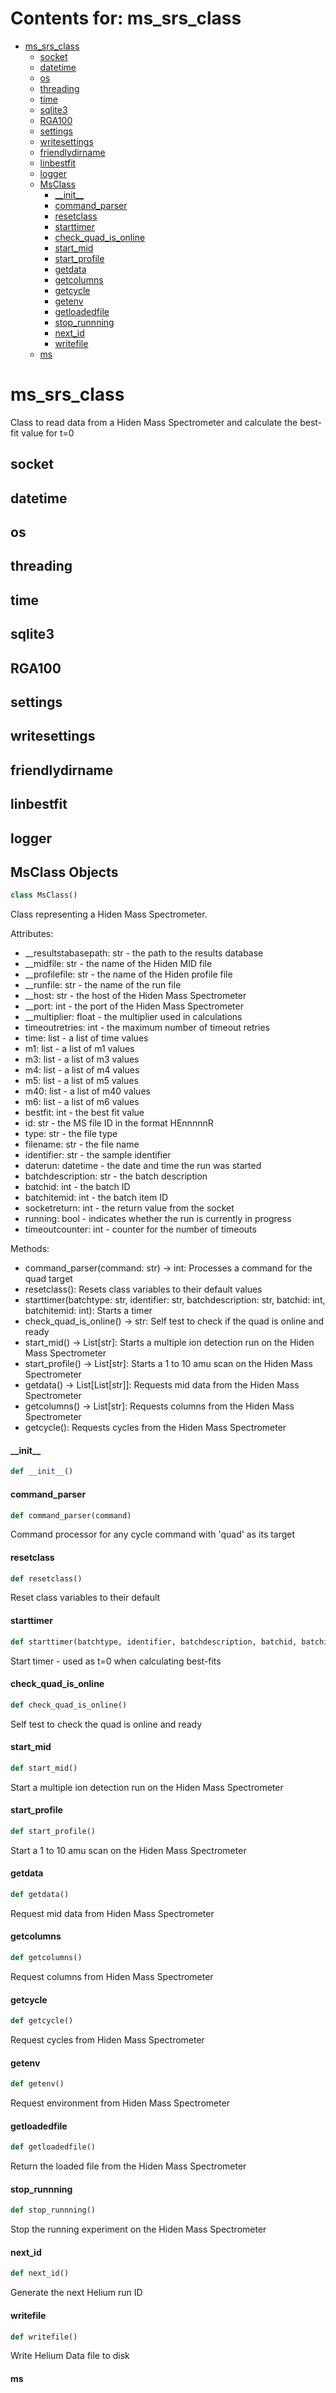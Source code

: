 # Contents for: ms_srs_class

* [ms\_srs\_class](#ms_srs_class)
  * [socket](#ms_srs_class.socket)
  * [datetime](#ms_srs_class.datetime)
  * [os](#ms_srs_class.os)
  * [threading](#ms_srs_class.threading)
  * [time](#ms_srs_class.time)
  * [sqlite3](#ms_srs_class.sqlite3)
  * [RGA100](#ms_srs_class.RGA100)
  * [settings](#ms_srs_class.settings)
  * [writesettings](#ms_srs_class.writesettings)
  * [friendlydirname](#ms_srs_class.friendlydirname)
  * [linbestfit](#ms_srs_class.linbestfit)
  * [logger](#ms_srs_class.logger)
  * [MsClass](#ms_srs_class.MsClass)
    * [\_\_init\_\_](#ms_srs_class.MsClass.__init__)
    * [command\_parser](#ms_srs_class.MsClass.command_parser)
    * [resetclass](#ms_srs_class.MsClass.resetclass)
    * [starttimer](#ms_srs_class.MsClass.starttimer)
    * [check\_quad\_is\_online](#ms_srs_class.MsClass.check_quad_is_online)
    * [start\_mid](#ms_srs_class.MsClass.start_mid)
    * [start\_profile](#ms_srs_class.MsClass.start_profile)
    * [getdata](#ms_srs_class.MsClass.getdata)
    * [getcolumns](#ms_srs_class.MsClass.getcolumns)
    * [getcycle](#ms_srs_class.MsClass.getcycle)
    * [getenv](#ms_srs_class.MsClass.getenv)
    * [getloadedfile](#ms_srs_class.MsClass.getloadedfile)
    * [stop\_runnning](#ms_srs_class.MsClass.stop_runnning)
    * [next\_id](#ms_srs_class.MsClass.next_id)
    * [writefile](#ms_srs_class.MsClass.writefile)
  * [ms](#ms_srs_class.ms)

<a id="ms_srs_class"></a>

# ms\_srs\_class

Class to read data from a Hiden Mass Spectrometer and calculate the best-fit value for t=0

<a id="ms_srs_class.socket"></a>

## socket

<a id="ms_srs_class.datetime"></a>

## datetime

<a id="ms_srs_class.os"></a>

## os

<a id="ms_srs_class.threading"></a>

## threading

<a id="ms_srs_class.time"></a>

## time

<a id="ms_srs_class.sqlite3"></a>

## sqlite3

<a id="ms_srs_class.RGA100"></a>

## RGA100

<a id="ms_srs_class.settings"></a>

## settings

<a id="ms_srs_class.writesettings"></a>

## writesettings

<a id="ms_srs_class.friendlydirname"></a>

## friendlydirname

<a id="ms_srs_class.linbestfit"></a>

## linbestfit

<a id="ms_srs_class.logger"></a>

## logger

<a id="ms_srs_class.MsClass"></a>

## MsClass Objects

```python
class MsClass()
```

Class representing a Hiden Mass Spectrometer.

Attributes:
- __resultstabasepath: str - the path to the results database
- __midfile: str - the name of the Hiden MID file
- __profilefile: str - the name of the Hiden profile file
- __runfile: str - the name of the run file
- __host: str - the host of the Hiden Mass Spectrometer
- __port: int - the port of the Hiden Mass Spectrometer
- __multiplier: float - the multiplier used in calculations
- timeoutretries: int - the maximum number of timeout retries
- time: list - a list of time values
- m1: list - a list of m1 values
- m3: list - a list of m3 values
- m4: list - a list of m4 values
- m5: list - a list of m5 values
- m40: list - a list of m40 values
- m6: list - a list of m6 values
- bestfit: int - the best fit value
- id: str - the MS file ID in the format HEnnnnnR
- type: str - the file type
- filename: str - the file name
- identifier: str - the sample identifier
- daterun: datetime - the date and time the run was started
- batchdescription: str - the batch description
- batchid: int - the batch ID
- batchitemid: int - the batch item ID
- socketreturn: int - the return value from the socket
- running: bool - indicates whether the run is currently in progress
- timeoutcounter: int - counter for the number of timeouts

Methods:
- command_parser(command: str) -> int: Processes a command for the quad target
- resetclass(): Resets class variables to their default values
- starttimer(batchtype: str, identifier: str, batchdescription: str, batchid: int, batchitemid: int): Starts a timer
- check_quad_is_online() -> str: Self test to check if the quad is online and ready
- start_mid() -> List[str]: Starts a multiple ion detection run on the Hiden Mass Spectrometer
- start_profile() -> List[str]: Starts a 1 to 10 amu scan on the Hiden Mass Spectrometer
- getdata() -> List[List[str]]: Requests mid data from the Hiden Mass Spectrometer
- getcolumns() -> List[str]: Requests columns from the Hiden Mass Spectrometer
- getcycle(): Requests cycles from the Hiden Mass Spectrometer

<a id="ms_srs_class.MsClass.__init__"></a>

#### \_\_init\_\_

```python
def __init__()
```

<a id="ms_srs_class.MsClass.command_parser"></a>

#### command\_parser

```python
def command_parser(command)
```

Command processor for any cycle command with 'quad' as its target

<a id="ms_srs_class.MsClass.resetclass"></a>

#### resetclass

```python
def resetclass()
```

Reset class variables to their default

<a id="ms_srs_class.MsClass.starttimer"></a>

#### starttimer

```python
def starttimer(batchtype, identifier, batchdescription, batchid, batchitemid)
```

Start timer - used as t=0 when calculating best-fits

<a id="ms_srs_class.MsClass.check_quad_is_online"></a>

#### check\_quad\_is\_online

```python
def check_quad_is_online()
```

Self test to check the quad is online and ready

<a id="ms_srs_class.MsClass.start_mid"></a>

#### start\_mid

```python
def start_mid()
```

Start a multiple ion detection run on the Hiden Mass Spectrometer

<a id="ms_srs_class.MsClass.start_profile"></a>

#### start\_profile

```python
def start_profile()
```

Start a 1 to 10 amu scan on the Hiden Mass Spectrometer

<a id="ms_srs_class.MsClass.getdata"></a>

#### getdata

```python
def getdata()
```

Request mid data from Hiden Mass Spectrometer

<a id="ms_srs_class.MsClass.getcolumns"></a>

#### getcolumns

```python
def getcolumns()
```

Request columns from Hiden Mass Spectrometer

<a id="ms_srs_class.MsClass.getcycle"></a>

#### getcycle

```python
def getcycle()
```

Request cycles from Hiden Mass Spectrometer

<a id="ms_srs_class.MsClass.getenv"></a>

#### getenv

```python
def getenv()
```

Request environment from Hiden Mass Spectrometer

<a id="ms_srs_class.MsClass.getloadedfile"></a>

#### getloadedfile

```python
def getloadedfile()
```

Return the loaded file from the Hiden Mass Spectrometer

<a id="ms_srs_class.MsClass.stop_runnning"></a>

#### stop\_runnning

```python
def stop_runnning()
```

Stop the running experiment on the Hiden Mass Spectrometer

<a id="ms_srs_class.MsClass.next_id"></a>

#### next\_id

```python
def next_id()
```

Generate the next Helium run ID

<a id="ms_srs_class.MsClass.writefile"></a>

#### writefile

```python
def writefile()
```

Write Helium Data file to disk

<a id="ms_srs_class.ms"></a>

#### ms

